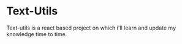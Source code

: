 # Text-Utils
Text-utils is a react based project on which i'll learn and update my knowledge time to time.
